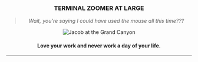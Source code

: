 <div align="center">
	<h3>TERMINAL ZOOMER AT LARGE</h3>
	<blockquote>
		<i>Wait, you're saying I could have used the mouse all this time???</i>
	</blockquote>
	<img src="https://media.githubusercontent.com/media/jacobkoziej/jacobkoziej/master/repo%20banner.jpg" title="Jacob Koziej" alt="Jacob at the Grand Canyon"/>
	<h4>Love your work and never work a day of your life.</h4>
	<hr>
</div>
